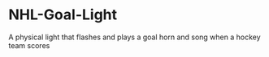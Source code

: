 # NHL-Goal-Light
A physical light that flashes and plays a goal horn and song when a hockey team scores
